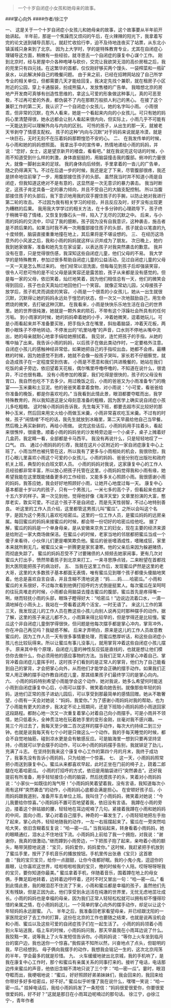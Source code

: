 > 一个十岁自闭症小女孩和她母亲的故事。

###掌心向外
####作者/徐江宁

一、
这是关于一个十岁自闭症小女孩儿和她母亲的故事，这个故事要从半年前开始讲起。
半年前，那是一个焦躁而又烦闷的午后，在火辣辣的阳光下，我拿着写完的论文送到辅导员那儿，就赶忙收拾行李，迫不及待地连夜买了站票，从东北小镇溪城只身来到了北京。
因为上大学时，学的是特殊教育专业，尤其在自闭症心理辅导这方面，稍微有一些经验，就寻思去一个自闭症的康复中心谋个工作。
刚到北京时，经与房屋中介各种咆哮与砍价，交完让我欲哭无泪的高价房租之后，我的兜里只有四元钱。在这繁华的首都，仅仅刚好够买两个馒头、一袋榨菜和一瓶矿泉水，以此解决掉自己的晚餐问题。
由于来之前，已经在招聘网站投了自己所学专业的相关单位，但都需要几天才能给回复。我决定先找个兼职，就在租房子小区附近的公园，穿上卡通服装，扮成熊猫人，发放售楼的广告单。
我暗想北京的房地产开发商可真够有创造性思维的，拿这么可爱的形象做这种事儿，真的可恶至极，不过再可爱的外表，都伪装不了内在那颗万般损人利己的黑心。
在接了这个兼职工作的第二天，我认识了一个自闭症小女孩儿，她的名字叫小雨。
小雨很乖，但非常的沉默，在外人看来，她是一个看起来内向的小女孩儿。可只有她的妈妈心里清楚得很，她永远都会让别人看起来很内向，但实际上，小雨几乎不可能有一天能达到可以理解外向与内向的区别。
可怜的孩子，从出生的那一天，就被老天爷剥夺了情感支配权。
孩子的这种“内向与沉默”对于妈妈来说就是冷漠，就是一块巨石，无时无刻不在压着妈妈那颗惶恐不安的心。
二、
在我发传单的时候，与小雨和她的妈妈想照面。
我拿出手中的宣传单，热情地递给小雨的妈妈，并说：“您好，女士，这是望京新开的楼盘，看看吧。”
就在我说完这句话的时候，小雨不知道受到什么样的刺激，身体直挺挺的，用脑袋撞击我的腹部。俯冲的力量很大，就像一脚射出来的足球。
我的身体向后倾倒，手里拿着的一沓儿的广告单，随之扔得满天飞。不过在后退一步的时候，我还是定了下来，尽管腹部很疼，我还是拼命地往前窜了一步，用腹部接住孩子的头部。
虽然我当时并不知道小雨是自闭症，但我知道这绝对不是有意的，这显然是一次无意识的暴力袭击。
我当时断定，这孩子肯定具备一定的暴力倾向，并且不受自己的大脑支配控制。
所以当腹部接住孩子的头部后，我下意识地用我的双手握住孩子的手腕，以防止她对我进行第二轮的攻击。
不过因为我有相关学习的经验，并且反应及时，好歹没有出现更为糟糕的后果。
我用我大学学过的相关方法，在十多分钟的心理疏导下，孩子终于稍微平稳了情绪，又恢复到像石头一样，陷入了无尽的沉默之中。
后来，与小雨的妈妈的交流中，印证了我的臆断。孩子因为没有自我意识，这种袭击，施击者是不顾后果的。如果当时我不再一次用腹部接住孩子的头部，孩子就会以笔直的九十度倾倒，脑袋直接重重地撞在地上，其后果将是不堪设想的。
三、
在经历这场意外的小风波之后，我和小雨的妈妈就这样认识并成为了朋友。
次日晚上，她约我到她家做客，准备和她先生在家设宴，以表达孩子对我突然袭击的歉意。
我并没有在意，只是觉得很伤感，我深知这些自闭症儿童，他们父母的不易。
我大学学的是特殊教育，参加过很多帮助自闭症儿童的公益活动，见过自闭症儿童的父母一天一天是怎么熬过来的。
他们经常以泪洗面，但每每见到孩子后却强装笑容，很令人可悲可怜的是不论父母是装笑容还是露苦脸，孩子从来都是没有感觉的。但是每一家的父母，依旧笑着，灿烂地笑着，因为他们相信总有一天，他们的微笑会得到回应，孩子也会天真灿烂地回他们一个笑容。
就像正常幼儿园，父母接孩子放学后，孩子机灵而调皮的笑容。
小雨是一个很乖的小女孩儿，她从一出生就很沉默，沉默得让她的妈妈永远处于惶恐的状态，但一次又一次地鼓励自己，用生命燃烧的微笑，去打破这种沉默。
在我看来，小雨是快快乐乐地生活在自己的世界里。她的世界很纯澈，她就是一颗外来的陨石，不带有这个浮躁社会所具有的任何污垢。
到小雨家的时候，她的妈妈牵着她的小手，冲着她微笑，逗着她玩儿。可是小雨看起来并不准备要买账，把手指头含在嘴里，斜抬着脑袋，冲着天花板，两颗小眼珠子不停地转动，不停发出的“叽里咕噜”的声音，口水则不停地从嘴中流出，她的母亲就耐心地拿手绢给她擦拭着。
我见状，连忙把孩子的手指，从她的嘴中抽了出来。我告诉小雨的妈妈，以后孩子在做此类动作时，一定要格外注意。自闭症小孩儿的感触神经非常低，如果她把自己的手指咬出血，她都不会疼。最糟糕的时候，因为她感觉不到疼，她就不会像一般孩子哭叫，家长若不仔细察觉，就会造成孩子在一定程度受到伤害。
小雨是不愿意和我们共进晚餐的，她站在我们吃饭的桌子旁边，依旧望着天花板，偶尔嘴里呼噜呼噜的，不知道在说什么，很诡异，不过也很有趣。
没有小雨参加的晚宴，我们吃得是很快的，孩子的父母没有胃口，我自然也吃不下去多少。用过晚饭之后，小雨的爸爸又为小雨准备专门的晚宴——玉米羹和土豆泥。他的爸爸笑着拿着食物，对小雨说：“小可爱，看爸爸给你准备的晚饭，都是你喜欢吃的。”
当我看到此情此景，眼泪都要夺眶而出，我学特殊教育的，所以我知道这是父母刻意准备的粗粮，因为医学上确实说自闭症小孩儿多吃粗粮。
这时候小雨妈妈告诉我，先生每天下班，都要去超市买比较好的那种小玉米，然后回来用文火给小雨做玉米羹，小雨非常喜欢吃玉米羹。不过有的时候，孩子“闹情绪”不吃的话，我先生就放到冰箱里，第二天早晨给他自己当早餐。然后晚上再买新鲜的，再给小雨做。
说完这些话后，小雨妈妈用手拄着头，看起来很憔悴，很疲惫。顺着小雨的妈妈坐的沙发椅旁边是一个小桌子，桌子上摊着好几盒药，我定睛一看，全部都是卡马西平。
我没有再说什么，只是轻轻地叹了一口气。
四、
通过小雨妈妈的引荐，我就在这片小区附近的一家自闭症康复中心上班了。小雨当然也被托管在这，所以我有了更多与小雨相处的机会，我很欣慰，我打心眼儿里喜欢小雨这个可爱的小女孩儿。小雨的妈妈、爸爸分别在出版社和政府机关上班，典型的长白班文职人员。
小雨的妈妈对我说，这家康复中心的工作人员经验都非常丰富，所以放心把孩子托管在这里。小雨妈妈觉得我和小雨有缘，她希望我能在这里既能储备更多的工作经验，又能多多关心照顾小雨。我很感谢小雨的妈妈，我答应她，我会好好地照顾好小雨，让她开心地度过每一天。
康复中心基本都是十岁以内的孩子，只有一个男孩儿，一米七多的高个子，但看起来也就才十五六岁的样子。第一次见到他，觉得他好像《海洋天堂》文章里扮演的大富，憨厚老实，敦实可爱。不过这个孩子不是自闭症，而是先天性弱智，不过心地特别善良。
听这里的工作人员介绍，这里都管这男孩儿叫“蜜瓜”。之所以会叫这个名字，是因为这个男孩儿喜欢吃哈密瓜。这里的一位工作人员，是蜜瓜妈妈的远房亲属。每回蜜瓜的妈妈来接蜜瓜的时候，都会带一份切好的哈密瓜给他吃。
据了解，蜜瓜的妈妈是一个单身母亲，是从安徽来京务工的妇女，现在主要的经济来源是给附近一家大商场做保洁。在蜜瓜小的时候，老家当地的邻居都把蜜瓜当成一个傻子来看待，小伙伴儿们更是嘲笑欺负他。蜜瓜的爸爸嗜酒成性，嗜赌成狂，家里本来就所剩无几，被蜜瓜父亲一折腾更是家贫凄寒。他的父亲后来因为躲避赌债，而彻底失踪了。
蜜瓜的妈妈忍受不了讨要赌债的人频频去她家闹事，更有几次对蜜瓜大打出手，愤然带着孩子到北京来打工，一来寻思挣点钱，二来盼望在首都找到大医院能把孩子的病治好。
五、
当我在这里工作后，发现蜜瓜俨然是这里的老大哥，这里的大多数孩子基本都面无表情，唯有蜜瓜见到哪个孩子都傻头傻脑地笑着。他总是喜欢自言自语，并且含糊不清地说道：“妈……妈……哈密瓜。”
小雨和蜜瓜的关系很好，不过每次看到他俩打招呼的方式倒是挺累人。每次蜜瓜在呆呵呵的往玩具堆走的时候，小雨都会用脑袋去撞击蜜瓜的腹部，蜜瓜首先是疼得嘴一咧，继而轻抚小雨的头部，眼珠子瞪得好大：“哈密瓜！”边说边流着口水，一滴一滴地掉在小雨头上，我站在一旁看着这两个活宝，一时无语了。
来这儿工作的第三天，我发现这儿的工作人员在教这些小孩儿向别人说再见时那种摆手的动作。据了解，这里的孩子来这儿都不久，小雨算来得比较早的，但是学得还是比较慢。蜜瓜这个非自闭症儿童倒学得很快，但问题是他每次摆手都是掌心冲内，掌背冲外，你在冲自己再见吗？我疑惑不解。
后来才弄明白，原来是这儿的工作人员故意教蜜瓜的，因为工作人员一天有很多事情要处理，而蜜瓜憨厚听话，和这些自闭症小孩儿也比较玩得来。所以让蜜瓜有事儿没事儿，就用掌背冲着这些自闭症小孩儿摆手。
原来其中有个原理，自闭症儿童的神性反应弧是直线的，也就是想让他们模仿你去做什么，你必须用他的感应事物的方法。当我们正常人将掌心冲着自己、掌背冲着自闭症儿童挥手时，这时孩子们看到的是正常人的掌背，他们为了自己能看到自己的掌背，才会把掌心向外，从而他们才能学会正确的摆手动作。如果我们正常人用正确的摆手动作教自闭症儿童，那其结果孩子们最终学习的是掌心向内。
六、
小雨的妈妈特别希望小雨能学会这个动作，她对我说，她多么希望何时能送小雨到自闭症康复中心后，小雨可以摆手、微笑着向她告别。就像那些年轻的妈妈，送他们正常的孩子进幼儿园后，可以享受到那最简单的感情回赠。她从不敢奢望，小雨有一天会对她说：“妈妈，我爱你。”
为了感谢小雨妈妈对我的帮助，也为了小雨能有更大的进步，我决定不论上班期间，还是下班陪小雨妈妈把小雨送回家这段路程。都耐心地一次又一次重复着掌心对着自己向小雨摆手。可是小雨并不领情，她只低着头，全神贯注地在玩着她手里的变形金刚，丝毫对我不感兴趣。
一晃三个月过去了，我每天至少做二百次这样的摆手动作，每次大约持续二到三分钟。也就是说我每天有七个小时是只做这么一个动作。我的手每天睡觉的时候，都会不自觉地抽筋，碰到凉水更是会有敏感反应。可是脑海里一想到只要再坚持坚持，小雨就可以学会摆手的动作，可以冲小雨的妈妈摆手告别，我就铆足了劲儿，充满了斗志。
在坚持到我来这个康复中心工作的第四个月的月末，我终于成功了，我事先没有告诉小雨妈妈，只为给她一个惊喜。
七、
这一天，小雨妈妈照常把小雨送到康复中心。蜜瓜从来都喜欢早起，此时正坐在门前的椅子上，跷着二郎腿在吃着哈密瓜。
小雨的打招呼的方式，依旧是用脑袋进行“突然袭击”。还好我提前有所准备，用手轻轻接住小雨的脑袋，然后抚摸孩子的头，笑着对小雨妈妈说：“小家伙一如既往的淘气呀！”小雨妈妈笑着望着我，没有言语，我知道每次小雨有这样“突然袭击”的动作，小雨妈妈心底都会满是担心。
在安顿好孩子后，小雨妈妈跟我道别，准备开车去单位上班。我叫住了小雨妈妈，微笑着对她说：“今儿我要给你惊喜。”小雨妈妈不置可否地望着我，依旧没有言语。
我蹲在小雨的旁边，搂着这个胖姑娘的腰，轻轻地在耳边呢喃了几句。紧接着我蹲在小雨和她妈妈的中间，面向小雨，掌心对着自己摆手。神奇的一幕发生了，小雨轻轻地把左手抬了起来，掌心向外，轻轻地随我的动作，一左一右摇摆起来了。蜜瓜在一旁突然哈哈大笑，依旧含糊着反复说：“哈—密—瓜。”
当我站起来，转身看着小雨妈妈，她的眼睛通红，泪水止不住地往下流。小雨妈妈上前给了我一个拥抱，对我说：“谢谢你，我真的很激动。”继而蹲到小雨旁边，一下把孩子抱了起来，亲吻着小雨的额头，略带哭腔地说道：“宝贝，妈妈爱你，妈妈爱你。”
这时候，我赶紧把手机放到了蜜瓜手里，按开了手机音乐的播放按钮。手机里传出张悬《宝贝》这首歌曲：“我的宝贝宝贝，给你一点甜甜，让你今夜都好眠。我的小鬼小鬼，逗逗你的眉眼，让你喜欢这世界，哇啦啦啦啦我的宝贝，倦的时候有个人陪。哎呀呀呀呀我的宝贝，要你知道你最美。”
蜜瓜拿着手机，伴随着音乐，围着蹲在地上的母女俩，手舞足蹈地转着，边转着边哼哼着，还时不时又冒出一句：“哈—密—瓜。”
看到此情此景，我的眼泪忍不住流了下来，小雨和蜜瓜都是幸福的孩子，虽然他们先天有残缺，但是正因为此，他们享受到永远活在纯澈的世界里，无忧无虑地茁壮成长。小雨的妈妈也是幸福的母亲，因为我们正常人轻轻松松就可以拥有却不懂得珍惜的亲属之情，在小雨妈妈这儿，一个简单的掌心向外的摆手动作，却足以让这个年轻妈妈永远甜蜜。
八、
半年之后，我准备回老家看望母亲，并已经跟沈阳的一家医院定好了去工作的打算，这份在北京的工作也要随之结束，也就是说再没机会和小雨、蜜瓜以及这些可爱的自闭症孩子们在一起生活了。
小雨的妈妈领着小雨到火车站送我，临上车的时候，小雨妈妈问我，那天早晨我在小雨耳边说了什么。我狡黠一笑，说等我上了火车发短信告诉你。小雨妈妈说：“等你上火车坐到临月台的窗户边，我也送你一个惊喜。”我假装不知所以然，兴奋地点了点头，但聪明的我，早已经想到。
母子俩向我摆手的动作，我想我会铭记一生的，这次北京闯荡的半年，学会最多的就是珍惜。
九、
火车缓缓地驶出北京城，我的手机响了，是我在康复中心工作时，那个和蜜瓜有亲属关系的同事打来的。接听了电话，电话那边传来蜜瓜的声音，他依旧含糊不清地只说了三个字：“哈—密—瓜”。霎时，眼泪夺眶而出，我哽咽地说：“蜜瓜，好好照顾好弟弟妹妹们，我会回来的，我回来给你带好多好多哈密瓜，好不好。”
蜜瓜似乎听懂了我在说什么，嘿嘿一笑说：“哈—密—瓜。”
挂掉电话后，我给小雨妈妈发了一条短信：“妈妈很爱很爱你，你要很爱很爱妈妈，好不好？”这就是那日在小雨耳边呢喃过的那句话。
徐江宁，@徐江宁-，青年作者
 